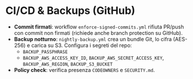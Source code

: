 # CI/CD & Backups (GitHub)

- **Commit firmati**: workflow `enforce-signed-commits.yml` rifiuta PR/push con commit non firmati (richiede anche branch protection su GitHub).
- **Backup notturno**: `nightly-backup.yml` crea un bundle Git, lo cifra (AES-256) e carica su S3. Configura i segreti del repo:
  - `BACKUP_PASSPHRASE`
  - `BACKUP_AWS_ACCESS_KEY_ID`, `BACKUP_AWS_SECRET_ACCESS_KEY`, `BACKUP_AWS_REGION`, `BACKUP_S3_BUCKET`
- **Policy check**: verifica presenza `CODEOWNERS` e `SECURITY.md`.
